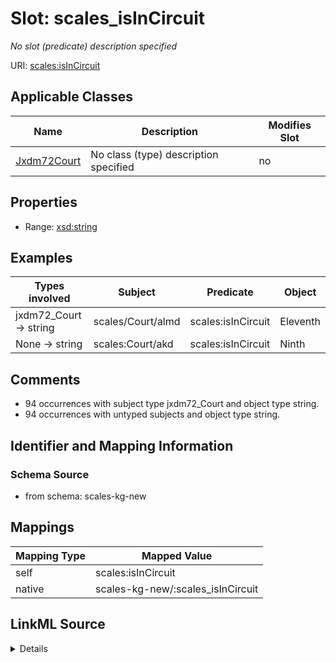 

# Slot: scales_isInCircuit


_No slot (predicate) description specified_





URI: [scales:isInCircuit](http://schemas.scales-okn.org/rdf/scales#isInCircuit)



<!-- no inheritance hierarchy -->





## Applicable Classes

| Name | Description | Modifies Slot |
| --- | --- | --- |
| [Jxdm72Court](../classes/Jxdm72Court.md) | No class (type) description specified |  no  |







## Properties

* Range: [xsd:string](xsd:string)






## Examples

| Types involved | Subject | Predicate | Object |
| --- | --- | --- | --- |
| jxdm72_Court → string | scales/Court/almd | scales:isInCircuit | Eleventh |
| None → string | scales:Court/akd | scales:isInCircuit | Ninth |


## Comments

* 94 occurrences with subject type jxdm72_Court and object type string.
* 94 occurrences with untyped subjects and object type string.

## Identifier and Mapping Information







### Schema Source


* from schema: scales-kg-new




## Mappings

| Mapping Type | Mapped Value |
| ---  | ---  |
| self | scales:isInCircuit |
| native | scales-kg-new/:scales_isInCircuit |




## LinkML Source

<details>

```yaml
name: scales_isInCircuit
description: No slot (predicate) description specified
comments:
- 94 occurrences with subject type jxdm72_Court and object type string.
- 94 occurrences with untyped subjects and object type string.
examples:
- description: jxdm72_Court → string
  object:
    example_object: Eleventh
    example_object_type: string
    example_predicate: scales:isInCircuit
    example_subject: scales/Court/almd
    example_subject_type: jxdm72_Court
- description: None → string
  object:
    example_object: Ninth
    example_object_type: string
    example_predicate: scales:isInCircuit
    example_subject: scales:Court/akd
    example_subject_type: None
from_schema: scales-kg-new
rank: 1000
slot_uri: scales:isInCircuit
alias: scales_isInCircuit
domain_of:
- jxdm72_Court
range: string

```
</details>